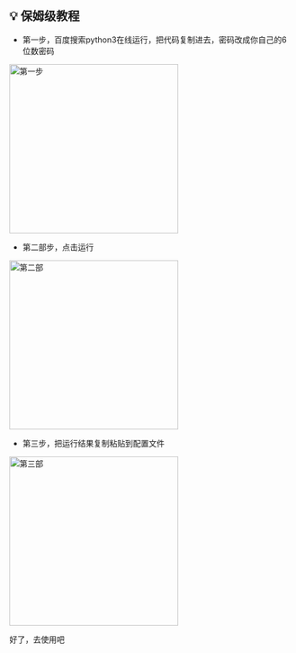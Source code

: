 ## 💡 保姆级教程

- 第一步，百度搜索python3在线运行，把代码复制进去，密码改成你自己的6位数密码

<img width="300" alt="第一步" src="https://github.com/dapaoxixixi/feiyoung/blob/main/ps1.png">

- 第二部步，点击运行

<img width="300" alt="第二部" src="https://github.com/dapaoxixixi/feiyoung/blob/main/ps1.png">

- 第三步，把运行结果复制粘贴到配置文件

<img width="300" alt="第三部" src="https://github.com/dapaoxixixi/feiyoung/blob/main/ps1.png">

好了，去使用吧

